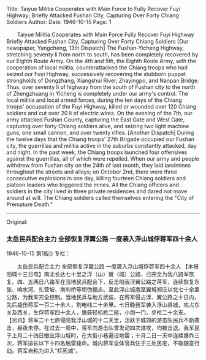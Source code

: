 Title: Taiyue Militia Cooperates with Main Force to Fully Recover Fuyi Highway; Briefly Attacked Fushan City, Capturing Over Forty Chiang Soldiers
Author:
Date: 1946-10-15
Page: 1

　　Taiyue Militia Cooperates with Main Force
    Fully Recover Fuyi Highway
    Briefly Attacked Fushan City, Capturing Over Forty Chiang Soldiers
    [Our newspaper, Yangcheng, 13th Dispatch] The Fushan-Yicheng Highway, stretching seventy li from north to south, has been completely recovered by our Eighth Route Army. On the 4th and 5th, the Eighth Route Army, with the cooperation of local militia, counterattacked the Chiang troops who had seized our Fuyi Highway, successively recovering the stubborn puppet strongholds of Dongzhang, Xiangshui River, Zhayingpo, and Nanpan Bridge. Thus, over seventy li of highway from the south of Fushan city to the north of Zhengzhuang in Yicheng is completely under our army's control. The local militia and local armed forces, during the ten days of the Chiang troops' occupation of the Fuyi Highway, killed or wounded over 120 Chiang soldiers and cut over 20 li of electric wires. On the evening of the 7th, our army attacked Fushan County, capturing the East Gate and West Gate, capturing over forty Chiang soldiers alive, and seizing two light machine guns, one small cannon, and over twenty rifles.
    [Another Dispatch] During the twelve days that the Chiang troops' 27th Brigade occupied our Fushan city, the guerrillas and militia active in the suburbs constantly attacked, day and night. In the past week, the Chiang troops launched four offensives against the guerrillas, all of which were repelled. When our army and people withdrew from Fushan city on the 24th of last month, they laid landmines throughout the streets and alleys; on October 2nd, there were three consecutive explosions in one day, killing fourteen Chiang soldiers and platoon leaders who triggered the mines. All the Chiang officers and soldiers in the city lived in three private residences and dared not move around at will. The Chiang soldiers called themselves entering the "City of Premature Death."



<hr /> 

Original: 


### 太岳民兵配合主力  全部恢复浮翼公路  一度袭入浮山城俘蒋军四十余人

1946-10-15
第1版()
专栏：

　　太岳民兵配合主力
    全部恢复浮翼公路
    一度袭入浮山城俘蒋军四十余人
    【本报阳城十三日电】南北长达七十里之浮（山）翼（城）公路，已完全为我八路军恢复。四、五两日八路军在当地民兵配合下，反击陷我浮翼公路之蒋军，连续恢复东张、响水河、扎营坡、南判桥等顽伪据点。至此浮山城南至翼城郑庄以北七十余里公路，为我军完全控制。当地民兵与地方武装，在蒋军侵占浮、翼公路之十日内，先后毙伤蒋军一百二十余人，割电线二十余里。七日晚我军袭入浮山县城，攻占东关及西关，生俘蒋军四十余人，缴获轻机枪二挺，小炮一门，步枪二十余支。
    【另讯】蒋军二十七旅侵陷我浮山城的十二天里，活跃于城郊的游击队民兵不断袭击，昼夜未停。在过去一周中，蒋军向游击队曾发动四次进攻，均被击退。我军民于上月二十四日撤出浮山城时，在大街小巷遍设地雷；十月二日一天中连续爆炸三次，蒋军排长以下十四名触雷毙命。城内蒋军全体官兵住于三处民宅，不敢随意行动。蒋军自称为进入“枉死城”。
